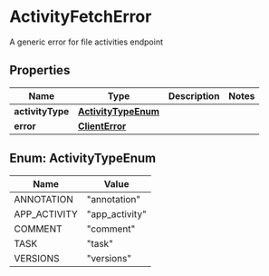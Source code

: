 

# ActivityFetchError

A generic error for file activities endpoint

## Properties

| Name | Type | Description | Notes |
|------------ | ------------- | ------------- | -------------|
|**activityType** | [**ActivityTypeEnum**](#ActivityTypeEnum) |  |  |
|**error** | [**ClientError**](ClientError.md) |  |  |



## Enum: ActivityTypeEnum

| Name | Value |
|---- | -----|
| ANNOTATION | &quot;annotation&quot; |
| APP_ACTIVITY | &quot;app_activity&quot; |
| COMMENT | &quot;comment&quot; |
| TASK | &quot;task&quot; |
| VERSIONS | &quot;versions&quot; |



